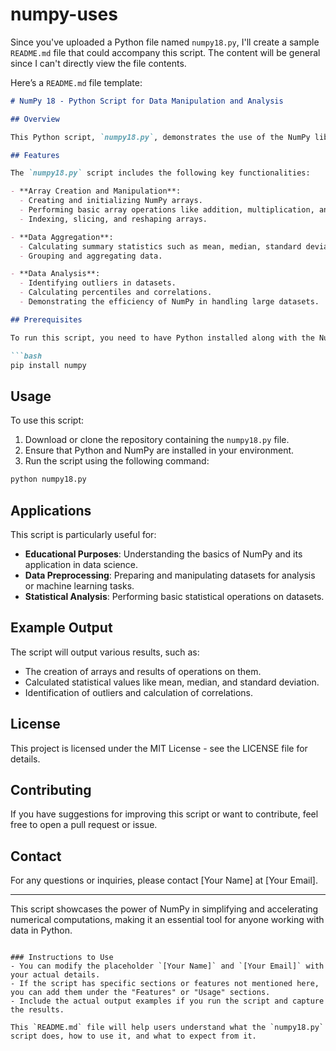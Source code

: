 # numpy-uses
Since you've uploaded a Python file named `numpy18.py`, I'll create a sample `README.md` file that could accompany this script. The content will be general since I can't directly view the file contents.

Here’s a `README.md` file template:

```markdown
# NumPy 18 - Python Script for Data Manipulation and Analysis

## Overview

This Python script, `numpy18.py`, demonstrates the use of the NumPy library for data manipulation, aggregation, and analysis. NumPy is a fundamental library for scientific computing in Python, providing support for large, multi-dimensional arrays and matrices, along with a collection of mathematical functions to operate on these arrays.

## Features

The `numpy18.py` script includes the following key functionalities:

- **Array Creation and Manipulation**: 
  - Creating and initializing NumPy arrays.
  - Performing basic array operations like addition, multiplication, and broadcasting.
  - Indexing, slicing, and reshaping arrays.

- **Data Aggregation**:
  - Calculating summary statistics such as mean, median, standard deviation, and sum.
  - Grouping and aggregating data.

- **Data Analysis**:
  - Identifying outliers in datasets.
  - Calculating percentiles and correlations.
  - Demonstrating the efficiency of NumPy in handling large datasets.

## Prerequisites

To run this script, you need to have Python installed along with the NumPy library. You can install NumPy using pip:

```bash
pip install numpy
```

## Usage

To use this script:

1. Download or clone the repository containing the `numpy18.py` file.
2. Ensure that Python and NumPy are installed in your environment.
3. Run the script using the following command:

```bash
python numpy18.py
```

## Applications

This script is particularly useful for:

- **Educational Purposes**: Understanding the basics of NumPy and its application in data science.
- **Data Preprocessing**: Preparing and manipulating datasets for analysis or machine learning tasks.
- **Statistical Analysis**: Performing basic statistical operations on datasets.

## Example Output

The script will output various results, such as:

- The creation of arrays and results of operations on them.
- Calculated statistical values like mean, median, and standard deviation.
- Identification of outliers and calculation of correlations.

## License

This project is licensed under the MIT License - see the LICENSE file for details.

## Contributing

If you have suggestions for improving this script or want to contribute, feel free to open a pull request or issue.

## Contact

For any questions or inquiries, please contact [Your Name] at [Your Email].

---

This script showcases the power of NumPy in simplifying and accelerating numerical computations, making it an essential tool for anyone working with data in Python.
```

### Instructions to Use
- You can modify the placeholder `[Your Name]` and `[Your Email]` with your actual details.
- If the script has specific sections or features not mentioned here, you can add them under the "Features" or "Usage" sections.
- Include the actual output examples if you run the script and capture the results.

This `README.md` file will help users understand what the `numpy18.py` script does, how to use it, and what to expect from it.
